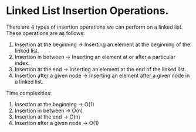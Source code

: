# Linked List Insertion Operations.  
There are 4 types of insertion operations we can perform on a linked list.  
These operations are as follows:  
1. Insertion at the beginning -> Inserting an element at the beginning of the linked list.  
2. Insertion in between -> Inserting an element at or after a particular index.  
3. Insertion at the end -> Inserting an element at the end of the linked list.  
4. Insertion after a given node -> Inserting an element after a given node in a linked list.  
  
Time complexities:  
1. Insertion at the beginning -> O(1)  
2. Insertion in between -> O(n)  
3. Insertion at the end -> O(n)  
4. Insertion after a given node -> O(1)

